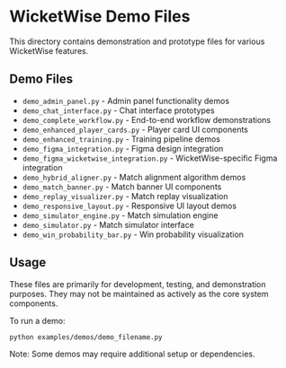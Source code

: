 # WicketWise Demo Files

This directory contains demonstration and prototype files for various WicketWise features.

## Demo Files

- `demo_admin_panel.py` - Admin panel functionality demos
- `demo_chat_interface.py` - Chat interface prototypes  
- `demo_complete_workflow.py` - End-to-end workflow demonstrations
- `demo_enhanced_player_cards.py` - Player card UI components
- `demo_enhanced_training.py` - Training pipeline demos
- `demo_figma_integration.py` - Figma design integration
- `demo_figma_wicketwise_integration.py` - WicketWise-specific Figma integration
- `demo_hybrid_aligner.py` - Match alignment algorithm demos
- `demo_match_banner.py` - Match banner UI components
- `demo_replay_visualizer.py` - Match replay visualization
- `demo_responsive_layout.py` - Responsive UI layout demos
- `demo_simulator_engine.py` - Match simulation engine
- `demo_simulator.py` - Match simulator interface
- `demo_win_probability_bar.py` - Win probability visualization

## Usage

These files are primarily for development, testing, and demonstration purposes. They may not be maintained as actively as the core system components.

To run a demo:
```bash
python examples/demos/demo_filename.py
```

Note: Some demos may require additional setup or dependencies.
